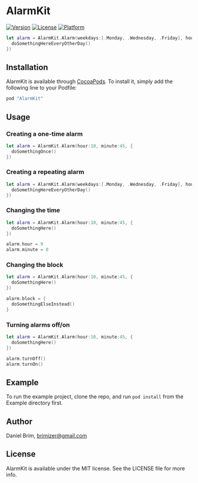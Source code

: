 # AlarmKit

[![Version](https://img.shields.io/cocoapods/v/AlarmKit.svg?style=flat)](http://cocoapods.org/pods/AlarmKit)
[![License](https://img.shields.io/cocoapods/l/AlarmKit.svg?style=flat)](http://cocoapods.org/pods/AlarmKit)
[![Platform](https://img.shields.io/cocoapods/p/AlarmKit.svg?style=flat)](http://cocoapods.org/pods/AlarmKit)

```swift
let alarm = AlarmKit.Alarm(weekdays:[.Monday, .Wednesday, .Friday], hour:10, minute:45, {
  doSomethingHereEveryOtherDay()
})
```

## Installation

AlarmKit is available through [CocoaPods](http://cocoapods.org). To install
it, simply add the following line to your Podfile:

```ruby
pod "AlarmKit"
```

## Usage

### Creating a one-time alarm
```swift
let alarm = AlarmKit.Alarm(hour:10, minute:45, {
  doSomethingOnce()
})
```

### Creating a repeating alarm
```swift
let alarm = AlarmKit.Alarm(weekdays:[.Monday, .Wednesday, .Friday], hour:10, minute:45, {
  doSomethingHereEveryOtherDay()
})
```

### Changing the time
```swift
let alarm = AlarmKit.Alarm(hour:10, minute:45, {
  doSomethingHere()
})

alarm.hour = 9
alarm.minute = 0
```

### Changing the block
```swift
let alarm = AlarmKit.Alarm(hour:10, minute:45, {
  doSomethingHere()
})

alarm.block = {
  doSomethingElseInstead()
}
```

### Turning alarms off/on
```swift
let alarm = AlarmKit.Alarm(hour:10, minute:45, {
  doSomethingHere()
})

alarm.turnOff()
alarm.turnOn()
```

## Example

To run the example project, clone the repo, and run `pod install` from the Example directory first.

## Author

Daniel Brim, brimizer@gmail.com

## License

AlarmKit is available under the MIT license. See the LICENSE file for more info.
